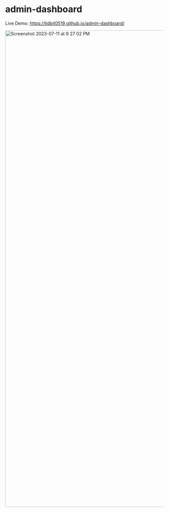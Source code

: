 # admin-dashboard

Live Demo: https://tidbit0519.github.io/admin-dashboard/

<img width="1512" alt="Screenshot 2023-07-11 at 9 27 02 PM" src="https://github.com/Tidbit0519/top-admin-dashboard/assets/98798005/ab17c72d-74be-4944-a202-95b1d5b0bad2">
